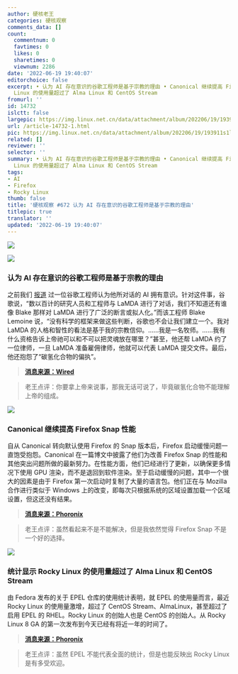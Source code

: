 ```yaml
---
author: 硬核老王
categories: 硬核观察
comments_data: []
count:
  commentnum: 0
  favtimes: 0
  likes: 0
  sharetimes: 0
  viewnum: 2286
date: '2022-06-19 19:40:07'
editorchoice: false
excerpt: • 认为 AI 存在意识的谷歌工程师是基于宗教的理由 • Canonical 继续提高 Firefox Snap 性能 • 统计显示 Rocky
  Linux 的使用量超过了 Alma Linux 和 CentOS Stream
fromurl: ''
id: 14732
islctt: false
largepic: https://img.linux.net.cn/data/attachment/album/202206/19/193911s1lk2549jj3299j1.jpg
url: /article-14732-1.html
pic: https://img.linux.net.cn/data/attachment/album/202206/19/193911s1lk2549jj3299j1.jpg.thumb.jpg
related: []
reviewer: ''
selector: ''
summary: • 认为 AI 存在意识的谷歌工程师是基于宗教的理由 • Canonical 继续提高 Firefox Snap 性能 • 统计显示 Rocky
  Linux 的使用量超过了 Alma Linux 和 CentOS Stream
tags:
- AI
- Firefox
- Rocky Linux
thumb: false
title: '硬核观察 #672 认为 AI 存在意识的谷歌工程师是基于宗教的理由'
titlepic: true
translator: ''
updated: '2022-06-19 19:40:07'
---
```


![](/data/attachment/album/202206/19/193911s1lk2549jj3299j1.jpg)


![](/data/attachment/album/202206/19/193920t8u11ltprfq2hv00.jpg)


### 认为 AI 存在意识的谷歌工程师是基于宗教的理由


之前我们 [报道](/article-14705-1.html) 过一位谷歌工程师认为他所对话的 AI 拥有意识。针对这件事，谷歌说，“数以百计的研究人员和工程师与 LaMDA 进行了对话，我们不知道还有谁像 Blake 那样对 LaMDA 进行了广泛的断言或拟人化。”而该工程师 Blake Lemoine 说，“没有科学的框架来做这些判断，谷歌也不会让我们建立一个。我对 LaMDA 的人格和智性的看法是基于我的宗教信仰。……我是一名牧师。……我有什么资格告诉上帝祂可以和不可以把灵魂放在哪里？”甚至，他还帮 LaMDA 约了一位律师，一旦 LaMDA 准备雇佣律师，他就可以代表 LaMDA 提交文件。最后，他还抱怨了“碳氢化合物的偏执”。



> 
> **[消息来源：Wired](https://www.wired.com/story/blake-lemoine-google-lamda-ai-bigotry/)**
> 
> 
> 



> 
> 老王点评：你要拿上帝来说事，那我无话可说了，毕竟碳氢化合物不能理解上帝的组成。
> 
> 
> 


![](/data/attachment/album/202206/19/193930gl3rf6d33t6zc193.jpg)


### Canonical 继续提高 Firefox Snap 性能


自从 Canonical 转向默认使用 Firefox 的 Snap 版本后，Firefox 启动缓慢问题一直饱受抱怨。Canonical 在一篇博文中披露了他们为改善 Firefox Snap 的性能和其他突出问题所做的最新努力。在性能方面，他们已经进行了更新，以确保更多情况下使用 GPU 渲染，而不是退回到软件渲染。至于启动缓慢的问题，其中一个很大的因素是由于 Firefox 第一次启动时复制了大量的语言包。他们正在与 Mozilla 合作进行类似于 Windows 上的改变，即每次只根据系统的区域设置加载一个区域设置，但这还没有结果。



> 
> **[消息来源：Phoronix](https://www.phoronix.com/scan.php?page=news_item&px=Firefox-Snap-Performance-2)**
> 
> 
> 



> 
> 老王点评：虽然看起来不是不能解决，但是我依然觉得 Firefox Snap 不是一个好的选择。
> 
> 
> 


![](/data/attachment/album/202206/19/193944goftdn1xtoxcfo7j.jpg)


### 统计显示 Rocky Linux 的使用量超过了 Alma Linux 和 CentOS Stream


由 Fedora 发布的关于 EPEL 仓库的使用统计表明，就 EPEL 的使用量而言，最近 Rocky Linux 的使用量激增，超过了 CentOS Stream、AlmaLinux，甚至超过了启用 EPEL 的 RHEL。Rocky Linux 的创始人也是 CentOS 的创始人。从 Rocky Linux 8 GA 的第一次发布到今天已经有将近一年的时间了。



> 
> **[消息来源：Phoronix](https://www.phoronix.com/scan.php?page=news_item&px=EPEL-Stats-Rocky-Linux-Surge)**
> 
> 
> 



> 
> 老王点评：虽然 EPEL 不能代表全面的统计，但是也能反映出 Rocky Linux 是有多受欢迎。
> 
> 
>